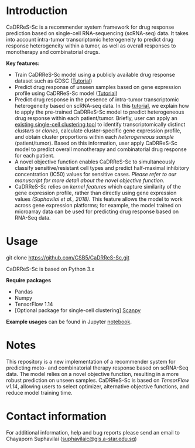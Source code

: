 # Introduction

CaDRReS-Sc is a recommender system framework for drug response prediction based on single-cell RNA-sequencing (scRNA-seq) data. It takes into account intra-tumor transcriptomic heterogeneity to predict drug response heterogeneity within a tumor, as well as overall responses to monotherapy and combinatorial drugs. 

**Key features:**

- Train CaDRReS-Sc model using     a publicly available drug response dataset such as GDSC ([Tutorial](https://github.com/CSB5/CaDRReS-Sc/blob/master/notebook/notebook_01_model_training.ipynb))
- Predict drug response of     unseen samples based on gene expression profile using CaDRReS-Sc model ([Tutorial](https://github.com/CSB5/CaDRReS-Sc/blob/master/notebook/notebook_02_prediction.ipynb))
- Predict drug response in the     presence of intra-tumor transcriptomic heterogeneity based on scRNA-seq     data. In this [tutorial](https://github.com/CSB5/CaDRReS-Sc/blob/master/notebook/notebook_03_monotherapy_and_combinatorial_drugs.ipynb), we explain how to apply the     pre-trained CaDRReS-Sc model to predict heterogeneous drug response within     each patient/tumor. Briefly, user can apply an [existing      single-cell clustering tool](https://github.com/theislab/scanpy) to identify transcriptomically     distinct *clusters* or *clones*, calculate cluster-specific gene     expression profile, and obtain cluster proportions within each *heterogeneous     sample* (patient/tumor). Based on this information, user apply     CaDRReS-Sc model to predict overall monotherapy and combinatorial drug     response for each patient.
- A novel objective function     enables CaDRReS-Sc to simultaneously classify sensitive/resistant cell     types and predict half-maximal inhibitory concentration (IC50) values for     sensitive cases. *Please refer to our manuscript for more detail about     the novel objective function.*
- CaDRReS-Sc relies on *kernel     features* which capture similarity of the gene expression profile,     rather than directly using gene expression values *(Suphavilai et al.,     2018)*. This feature allows the model to work across gene expression     platforms; for example, the model trained on microarray data can be used     for predicting drug response based on RNA-Seq data.

# Usage

git clone https://github.com/CSB5/CaDRReS-Sc.git

CaDRReS-Sc is based on Python 3.x

**Require packages**

- Pandas
- Numpy
- TensorFlow 1.14
- [Optional package for     single-cell clustering] [Scanpy](https://github.com/theislab/scanpy)

**Example usages** can be found in Jupyter [notebook](https://github.com/CSB5/CaDRReS-Sc/tree/master/notebook).

# Notes

This repository is a new implementation of a recommender system for predicting moto- and combinatorial therapy response based on scRNA-Seq data. The model relies on a novel objective function, resulting in a more robust prediction on unseen samples. CaDRReS-Sc is based on *TensorFlow v1.14*, allowing users to select optimizer, alternative objective functions, and reduce model training time. 

# Contact information

For additional information, help and bug reports please send an email to Chayaporn Suphavilai ([suphavilaic@gis.a-star.edu.sg](mailto:suphavilaic@gis.a-star.edu.sg))
